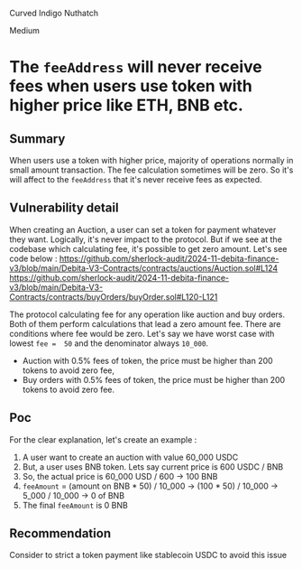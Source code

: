Curved Indigo Nuthatch

Medium

# The `feeAddress` will never receive fees when users use token with higher price like ETH, BNB etc.

## Summary

When users use a token with higher price, majority of operations normally in small amount transaction. The fee calculation sometimes will be zero. So it's will affect to the `feeAddress` that it's never receive fees as expected.

## Vulnerability detail

When creating an Auction, a user can set a token for payment whatever they want. Logically, it's never impact to the protocol. But if we see at the codebase which calculating fee, it's possible to get zero amount. 
 Let's see code below : 
 https://github.com/sherlock-audit/2024-11-debita-finance-v3/blob/main/Debita-V3-Contracts/contracts/auctions/Auction.sol#L124
https://github.com/sherlock-audit/2024-11-debita-finance-v3/blob/main/Debita-V3-Contracts/contracts/buyOrders/buyOrder.sol#L120-L121
 
The protocol calculating fee for any operation like auction and buy orders. Both of them perform calculations that lead a zero amount fee. There are conditions where fee would be zero. Let's say we have worst case with lowest `fee =  50` and the denominator always `10_000`. 
- Auction with 0.5% fees of token, the price must be higher than 200 tokens to avoid zero fee, 
- Buy orders with 0.5% fees of token, the price must be higher than 200 tokens to avoid zero fee.


## Poc

For the clear explanation, let's create an example : 
1. A user want to create an auction with value 60_000 USDC
2. But, a user uses  BNB token. Lets say current price is 600 USDC / BNB
3. So, the actual price is 60_000 USD / 600 -> 100 BNB
4. `feeAmount` = (amount on BNB * 50) / 10_000 -> (100 * 50)  / 10_000 -> 5_000 / 10_000 -> 0 of BNB
5. The final `feeAmount` is 0 BNB

## Recommendation

Consider to strict a token payment like stablecoin USDC to avoid this issue